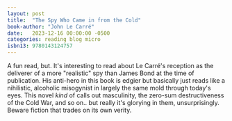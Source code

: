 ```yaml
---
layout: post
title:  "The Spy Who Came in from the Cold"
book-author: "John Le Carré"
date:   2023-12-16 00:00:00 -0500
categories: reading blog micro
isbn13: 9780143124757
---
```

A fun read, but. It's interesting to read about Le Carré's reception as the deliverer of a more "realistic" spy than James Bond at the time of publication. His anti-hero in this book is edgier but basically just reads like a nihilistic, alcoholic misogynist in largely the same mold through today's eyes. This novel *kind* of calls out masculinity, the zero-sum destructiveness of the Cold War, and so on.. but really it's glorying in them, unsurprisingly. Beware fiction that trades on its own verity.
